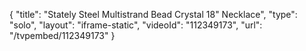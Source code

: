 {
    "title": "Stately Steel Multistrand Bead   Crystal 18\" Necklace",
    "type": "solo",
    "layout": "iframe-static",
    "videoId": "112349173",
    "url": "\/tvpembed\/112349173"
}